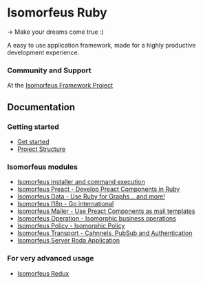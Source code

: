 # Isomorfeus Ruby

-> Make your dreams come true :)

A easy to use application framework, made for a highly productive development experience.

### Community and Support
At the [Isomorfeus Framework Project](http://isomorfeus.com)

## Documentation

### Getting started
- [Get started](docs/get_started_web.md)
- [Project Structure](https://github.com/isomorfeus/isomorfeus-project/blob/master/docs/project_structure.md)
### Isomorfeus modules
- [Isomorfeus installer and command execution](https://github.com/isomorfeus/isomorfeus-project/blob/master/isomorfeus/README.md)
- [Isomorfeus Preact - Develop Preact Components in Ruby](https://github.com/isomorfeus/isomorfeus-preact/blob/master/README.md)
- [Isomorfeus Data - Use Ruby for Graphs .. and more!](https://github.com/isomorfeus/isomorfeus-project/blob/master/isomorfeus-data/README.md)
- [Isomorfeus I18n - Go international](https://github.com/isomorfeus/isomorfeus-project/blob/master/isomorfeus-i18n/README.md)
- [Isomorfeus Mailer - Use Preact Components as mail templates](https://github.com/isomorfeus/isomorfeus-project/blob/master/isomorfeus-mailer/README.md)
- [Isomorfeus Operation - Isomorphic business operations](https://github.com/isomorfeus/isomorfeus-project/blob/master/isomorfeus-operation/README.md)
- [Isomorfeus Policy - Isomorphic Policy](https://github.com/isomorfeus/isomorfeus-project/blob/master/isomorfeus-policy/README.md)
- [Isomorfeus Transport - Cahnnels, PubSub and Authentication](https://github.com/isomorfeus/isomorfeus-project/blob/master/isomorfeus-transport/README.md)
- [Isomorfeus Server Roda Application](https://github.com/isomorfeus/isomorfeus-project/blob/master/docs/roda_app.md)

### For very advanced usage
- [Isomorfeus Redux](https://github.com/isomorfeus/isomorfeus-redux/blob/master/README.md)
